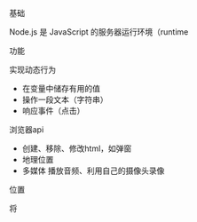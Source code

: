 基础

Node.js 是 JavaScript 的服务器运行环境（runtime



功能

实现动态行为

* 在变量中储存有用的值
* 操作一段文本（字符串）
* 响应事件（点击）



浏览器api

* 创建、移除、修改html，如弹窗
* 地理位置
* 多媒体 播放音频、利用自己的摄像头录像



位置

将 <script> 放在HTML文件的底部附近



语法

声明变量 let var



关键字 `new` 跟着一个含参函数，告知浏览器创建一个对象

类似函数调用，并把结果保存到变量中。



##### 原则

各司其职

三元素职能分离

结构、表现、行为：三者分离



组件封装

好的ui组件具备正确性、拓展性、复用性





过程抽象

应用函数式编程思想







#### 各司其职

简单版本的夜间模式切换

直接操作body

![截屏2022-07-25 20.55.03](https://xingqiu-tuchuang-1256524210.cos.ap-shanghai.myqcloud.com/3978/%E6%88%AA%E5%B1%8F2022-07-25%2020.55.03.png)



版本二

直接操作css

![image-20220725213227981](https://xingqiu-tuchuang-1256524210.cos.ap-shanghai.myqcloud.com/3978/image-20220725213227981.png)

对应的css有改变

<img src="https://xingqiu-tuchuang-1256524210.cos.ap-shanghai.myqcloud.com/3978/image-20220725213334303.png" alt="image-20220725213334303" style="zoom:50%;" />



版本3

css改变 	`CheckBox`

![image-20220726105704659](https://xingqiu-tuchuang-1256524210.cos.ap-shanghai.myqcloud.com/3978/image-20220726105704659.png)

不需要一行js代码



![image-20220726110204249](https://xingqiu-tuchuang-1256524210.cos.ap-shanghai.myqcloud.com/3978/image-20220726110204249.png)



#### 组件封装

轮播图

无须列表结构

![image-20220726110357218](https://xingqiu-tuchuang-1256524210.cos.ap-shanghai.myqcloud.com/3978/image-20220726110357218.png)

![image-20220726110423281](https://xingqiu-tuchuang-1256524210.cos.ap-shanghai.myqcloud.com/3978/image-20220726110423281.png)

![image-20220726111522809](https://xingqiu-tuchuang-1256524210.cos.ap-shanghai.myqcloud.com/3978/image-20220726111522809.png)

![image-20220726111730869](https://xingqiu-tuchuang-1256524210.cos.ap-shanghai.myqcloud.com/3978/image-20220726111730869.png)



![image-20220726162824744](https://xingqiu-tuchuang-1256524210.cos.ap-shanghai.myqcloud.com/3978/image-20220726162824744.png)





#### 过程抽象

快速幂，性能更好，时间复杂度是olog(n)

![image-20220725163709996](https://xingqiu-tuchuang-1256524210.cos.ap-shanghai.myqcloud.com/3978/image-20220725163709996.png)



